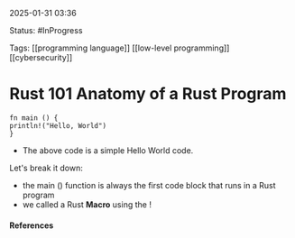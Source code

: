
2025-01-31 03:36

Status: #InProgress 

Tags: [[programming language]] [[low-level programming]] [[cybersecurity]]

# Rust 101 Anatomy of a Rust Program

```
fn main () {
println!("Hello, World")
}
```

- The above code is a simple Hello World code.

Let's break it down:
- the main () function is always the first code block that runs in a Rust program
- we called a Rust **Macro** using the !



#### References
